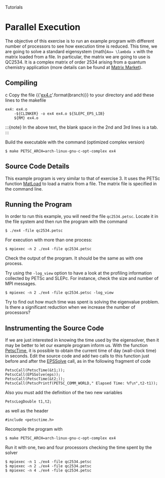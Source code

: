 Tutorials

# Parallel Execution

The objective of this exercise is to run an example program with different number of processors to see how execution time is reduced. This time, we are going to solve a standard eigensystem {math}`Ax= \lambda x` with the matrix loaded from a file. In particular, the matrix we are going to use is QC2534. It is a complex matrix of order 2534 arising from a quantum chemistry application (more details can be found at [Matrix Market](https://math.nist.gov/MatrixMarket/data/NEP/h2plus/h2plus)).

## Compiling
c
Copy the file {{'[ex4.c](https://slepc.upv.es/{}/src/eps/tutorials/ex4.c.html)'.format(branch)}} to your directory and add these lines to the makefile

```{code} make
ex4: ex4.o
	-${CLINKER} -o ex4 ex4.o ${SLEPC_EPS_LIB}
	${RM} ex4.o
```

:::{note}
In the above text, the blank space in the 2nd and 3rd lines is a tab.
:::

Build the executable with the command (optimized complex version)

```{code} console
$ make PETSC_ARCH=arch-linux-gnu-c-opt-complex ex4
```

## Source Code Details

This example program is very similar to that of exercise 3. It uses the PETSc function [MatLoad](https://petsc.org/release/manualpages/Mat/MatLoad) to load a matrix from a file. The matrix file is specified in the command line.

## Running the Program

In order to run this example, you will need the file `qc2534.petsc`. Locate it in the file system and then run the program with the command

```{code} console
$ ./ex4 -file qc2534.petsc
```

For execution with more than one process:

```{code} console
$ mpiexec -n 2 ./ex4 -file qc2534.petsc
```

Check the output of the program. It should be the same as with one process.

Try using the `-log_view` option to have a look at the profiling information collected by PETSc and SLEPc. For instance, check the size and number of MPI messages.

```{code} console
$ mpiexec -n 2 ./ex4 -file qc2534.petsc -log_view
```

Try to find out how much time was spent is solving the eigenvalue problem. Is there a significant reduction when we increase the number of processors?

## Instrumenting the Source Code

If we are just interested in knowing the time used by the eigensolver, then it may be better to let our example program inform us. With the function [PetscTime](https://petsc.org/release/manualpages/Sys/PetscTime), it is possible to obtain the current time of day (wall-clock time) in seconds. Edit the source code and add two calls to this function just before and after the [EPSSolve](../../manualpages/EPS/EPSSolve) call, as in the following fragment of code

```{code} c
PetscCall(PetscTime(&t1;));
PetscCall(EPSSolve(eps));
PetscCall(PetscTime(&t2;));
PetscCall(PetscPrintf(PETSC_COMM_WORLD," Elapsed Time: %f\n",t2-t1));
```

Also you must add the definition of the two new variables

```{code} c
PetscLogDouble t1,t2;
```

as well as the header

```{code} c
#include <petsctime.h>
```

Recompile the program with

```{code} console
$ make PETSC_ARCH=arch-linux-gnu-c-opt-complex ex4
```

Run it with one, two and four processors checking the time spent by the solver

```{code} console
$ mpiexec -n 1 ./ex4 -file qc2534.petsc
$ mpiexec -n 2 ./ex4 -file qc2534.petsc
$ mpiexec -n 4 ./ex4 -file qc2534.petsc
```
